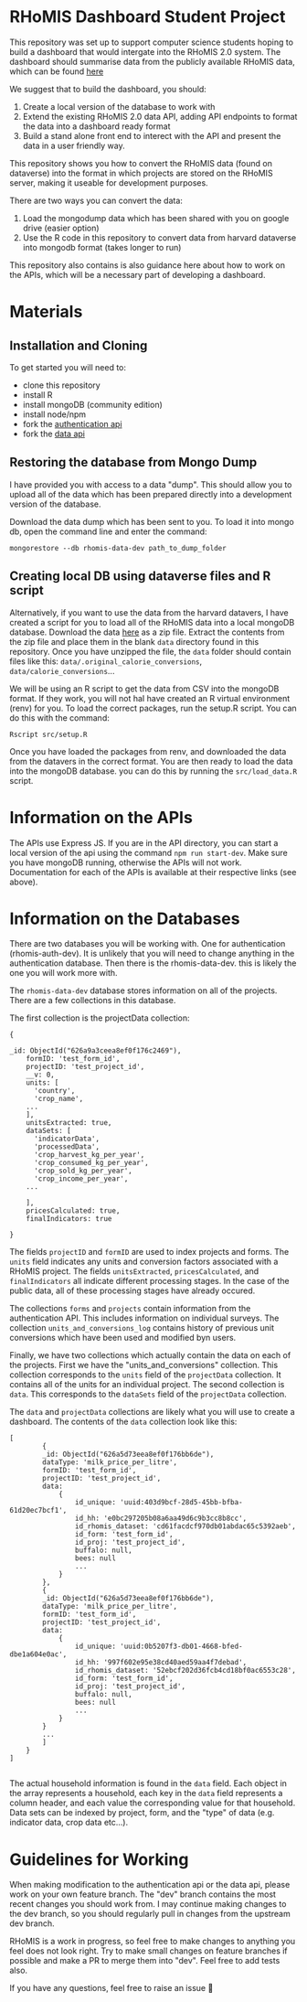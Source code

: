 # RHoMIS Dashboard Student Project

This repository was set up to support computer science
students hoping to build a dashboard that would intergate
into the RHoMIS 2.0 system. The dashboard should summarise
data from the publicly available RHoMIS data, which can be
found [here](https://dataverse.harvard.edu/dataset.xhtml?persistentId=doi:10.7910/DVN/TFXQJN)

We suggest that to build the dashboard, you should:

1. Create a local version of the database to work with
2. Extend the existing RHoMIS 2.0 data API, adding API endpoints to format the data into a dashboard ready format
3. Build a stand alone front end to interect with the API and present the data in a user friendly way.

This repository shows you how to convert the RHoMIS data (found
on dataverse) into the format in which projects are stored on
the RHoMIS server, making it useable for development purposes.

There are two ways you can convert the data:

1. Load the mongodump data which has been shared with you on google drive (easier option)
2. Use the R code in this repository to convert data from harvard dataverse into mongodb format (takes longer to run)

This repository also contains is also guidance here about how to work on the APIs, which
will be a necessary part of developing a dashboard.

# Materials

## Installation and Cloning

To get started you will need to:

- clone this repository
- install R
- install mongoDB (community edition)
- install node/npm
- fork the [authentication api](https://github.com/l-gorman/rhomis-authenticator)
- fork the [data api](https://github.com/l-gorman/rhomis-api)

## Restoring the database from Mongo Dump

I have provided you with access to a data "dump". This
should allow you to upload all of the data which has been prepared directly
into a development version of the database.

Download the data dump which has been sent to you. To load it into mongo db, open
the command line and enter the command:

```
mongorestore --db rhomis-data-dev path_to_dump_folder
```

## Creating local DB using dataverse files and R script

Alternatively, if you want to use the data from the harvard datavers,
I have created a script for you to load all of the RHoMIS data into a local
mongoDB database. Download the data [here](https://dataverse.harvard.edu/dataset.xhtml?persistentId=doi:10.7910/DVN/TFXQJN)
as a zip file. Extract the contents from the zip file and place them in the blank `data`
directory found in this repository. Once you have unzipped the file, the
`data` folder should contain files like this:
`data/.original_calorie_conversions`, `data/calorie_conversions`...

We will be using an R script to get the data from CSV into
the mongoDB format. If they work, you will not haI have created an R virtual environment (renv) for you.
To load the correct packages, run the setup.R
script. You can do this with the command:

`Rscript src/setup.R`

Once you have loaded the packages from renv, and downloaded the data from the datavers in the correct
format. You are then ready to load the data into the mongoDB database. you can do this by running the
`src/load_data.R` script.

# Information on the APIs

The APIs use Express JS. If you are in the API directory, you can start a local
version of the api using the command `npm run start-dev`. Make sure you have
mongoDB running, otherwise the APIs will not work. Documentation for each
of the APIs is available at their respective links (see above).

# Information on the Databases

There are two databases you will be working with. One for authentication (rhomis-auth-dev).
It is unlikely that you will need to change anything in the authentication
database. Then there is the rhomis-data-dev. this is likely the one you will
work more with.

The `rhomis-data-dev` database stores information on all of the projects. There are a few collections in this database.

The first collection is the projectData collection:

```
{

_id: ObjectId("626a9a3ceea8ef0f176c2469"),
    formID: 'test_form_id',
    projectID: 'test_project_id',
    __v: 0,
    units: [
      'country',
      'crop_name',
    ...
    ],
    unitsExtracted: true,
    dataSets: [
      'indicatorData',
      'processedData',
      'crop_harvest_kg_per_year',
      'crop_consumed_kg_per_year',
      'crop_sold_kg_per_year',
      'crop_income_per_year',
    ...

    ],
    pricesCalculated: true,
    finalIndicators: true

}
```

The fields `projectID` and `formID` are used to index projects and forms. The `units` field indicates any
units and conversion factors associated with a RHoMIS
project. The fields `unitsExtracted`, `pricesCalculated`, and
`finalIndicators` all indicate different processing stages. In
the case of the public data, all of these processing stages have already occured.

The collections `forms` and `projects` contain information
from the authentication API. This includes information on
individual surveys. The collection `units_and_conversions_log`
contains history of previous unit conversions which have been used and modified byn users.

Finally, we have two collections which actually contain the
data on each of the projects. First we have the "units_and_conversions" collection. This collection
corresponds to the `units` field of the `projectData`
collection. It contains all of the units for an individual
project. The second collection is `data`. This corresponds to
the `dataSets` field of the `projectData` collection.

The `data` and `projectData` collections are likely what
you will use to create a dashboard. The contents of the
`data` collection look like this:

```
[
        {
        _id: ObjectId("626a5d73eea8ef0f176bb6de"),
        dataType: 'milk_price_per_litre',
        formID: 'test_form_id',
        projectID: 'test_project_id',
        data:
            {
                id_unique: 'uuid:403d9bcf-28d5-45bb-bfba-61d20ec7bcf1',
                id_hh: 'e0bc297205b08a6aa49d6c9b3cc8b8cc',
                id_rhomis_dataset: 'cd61facdcf970db01abdac65c5392aeb',
                id_form: 'test_form_id',
                id_proj: 'test_project_id',
                buffalo: null,
                bees: null
                ...
            }
        },
        {
        _id: ObjectId("626a5d73eea8ef0f176bb6de"),
        dataType: 'milk_price_per_litre',
        formID: 'test_form_id',
        projectID: 'test_project_id',
        data:
            {
                id_unique: 'uuid:0b5207f3-db01-4668-bfed-dbe1a604e0ac',
                id_hh: '997f602e95e38cd40aed59aa4f7debad',
                id_rhomis_dataset: '52ebcf202d36fcb4cd18bf0ac6553c28',
                id_form: 'test_form_id',
                id_proj: 'test_project_id',
                buffalo: null,
                bees: null
                ...
            }
        }
        ...
        ]
    }
]


```

The actual household information is found in the `data` field.
Each object in the array represents a household, each key in the `data` field represents a column header, and each value the corresponding value for that household. Data sets can be indexed by project, form, and the "type" of data (e.g. indicator data, crop data etc...).

# Guidelines for Working

When making modification to the authentication api or the data api, please work on
your own feature branch. The "dev" branch contains the most recent changes you should work from.
I may continue making changes to the dev branch, so you should
regularly pull in changes from the upstream dev branch.

RHoMIS is a work in progress, so feel free to make changes to anything you
feel does not look right. Try to make small changes on feature branches
if possible and make a PR to merge them into "dev". Feel free to add
tests also.

If you have any questions, feel free to raise an issue 🙂
